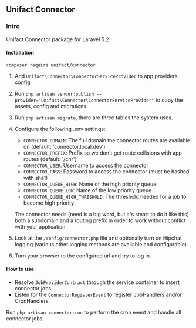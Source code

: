 ## Unifact Connector

### Intro

Unifact Connector package for Laravel 5.2 

#### Installation

    composer require unifact/connector

1.  Add `Unifact\Connector\ConnectorServiceProvider` to app providers config
2.  Run `php artisan vendor:publish --provider="Unifact\Connector\ConnectorServiceProvider"` to copy the assets, config and migrations.
3.  Run `php artisan migrate`, there are three tables the system uses.
4.  Configure the following .env settings:
    - `CONNECTOR_DOMAIN`: The full domain the connector routes are available on (default: 'connector.local.dev')
    - `CONNECTOR_PREFIX`: Prefix so we don't get route collisions with app routes (default: '/cnr')
    - `CONNECTOR_USER`: Username to access the connector
    - `CONNECTOR_PASS`: Password to access the connector (must be hashed with sha1)
    - `CONNECTOR_QUEUE_HIGH`: Name of the high priority queue
    - `CONNECTOR_QUEUE_LOW`: Name of the low priority queue
    - `CONNECTOR_QUEUE_HIGH_THRESHOLD`: The threshold needed for a job to become high priority
    
    The connector needs (need is a big word, but it's smart to do it like this) both a subdomain and a routing prefix in order to work without conflict with your application.
5.  Look at the `/config/connector.php` file and optionally turn on Hipchat logging (various other logging methods are available and configurable).
6.  Turn your browser to the configured url and try to log in.

#### How to use

- Resolve `JobProviderContract` through the service container to insert connector jobs.
- Listen for the `ConnectorRegisterEvent` to register JobHandlers and/or CronHandlers.

Run `php artisan connector:run` to perform the cron event and handle all connector jobs.
